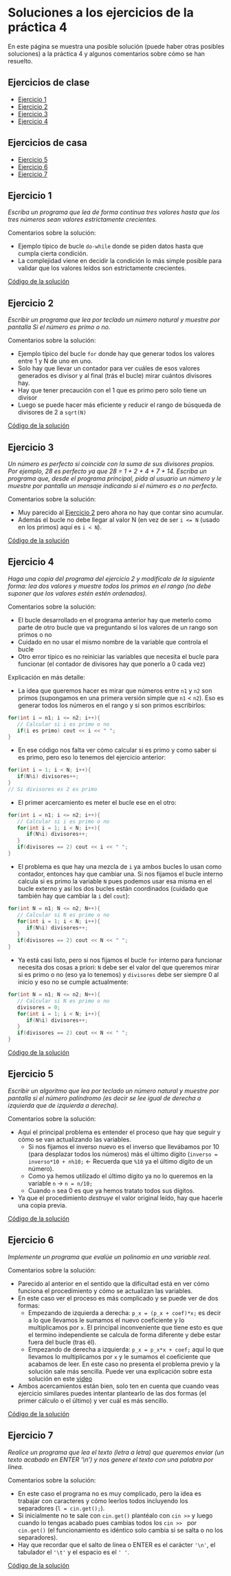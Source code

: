# Soluciones a los ejercicios de la práctica 4 

En este página se muestra una posible solución (puede haber otras posibles soluciones) a la práctica 4 y algunos comentarios sobre cómo se han resuelto.

## Ejercicios de clase

* [Ejercicio 1](#ejercicio-1)
* [Ejercicio 2](#ejercicio-2)
* [Ejercicio 3](#ejercicio-3)
* [Ejercicio 4](#ejercicio-4)

## Ejercicios de casa

* [Ejercicio 5](#ejercicio-5)
* [Ejercicio 6](#ejercicio-6)
* [Ejercicio 7](#ejercicio-7)

## Ejercicio 1

*Escriba un programa que lea de forma continua tres valores hasta que los tres números sean valores estrictamente crecientes.*

Comentarios sobre la solución:

* Ejemplo típico de bucle `do-while` donde se piden datos hasta que cumpla cierta condición.
* La complejidad viene en decidir la condición lo más simple posible para validar que los valores leídos son estrictamente crecientes.

[Código de la solución](p4/p4e1.cpp)

## Ejercicio 2

*Escribir un programa que lea por teclado un número natural y muestre por pantalla Si el número es primo o no.*

Comentarios sobre la solución:

* Ejemplo típico del bucle `for` donde hay que generar todos los valores entre 1 y N de uno en uno.
* Solo hay que llevar un contador para ver cuáles de esos valores generados es divisor y al final (trás el bucle) mirar cuántos divisores hay.
* Hay que tener precaución con el 1 que es primo pero solo tiene un divisor
* Luego se puede hacer más eficiente y reducir el rango de búsqueda de divisores de 2 a `sqrt(N)`

[Código de la solución](p4/p4e2.cpp)

## Ejercicio 3

*Un número es perfecto si coincide con la suma de sus divisores propios. Por ejemplo, 28 es perfecto ya que 28 = 1 + 2 + 4 + 7 + 14. Escriba un programa que, desde el programa principal, pida al usuario un número y le muestre por pantalla un mensaje indicando si el número es o no perfecto.* 

Comentarios sobre la solución:

* Muy parecido al [Ejercicio 2](#ejercicio-2) pero ahora no hay que contar sino acumular.
* Además el bucle no debe llegar al valor N (en vez de ser `i <= N` (usado en los primos) aquí es `i < N`).

[Código de la solución](p4/p4e3.cpp)


## Ejercicio 4

*Haga una copia del programa del ejercicio 2 y modifícalo de la siguiente forma: lea dos valores y muestre todos los primos en el rango (no debe suponer que los valores estén estén ordenados).*

Comentarios sobre la solución:

* El bucle desarrollado en el programa anterior hay que meterlo como parte de otro bucle que va preguntando si los valores de un rango son primos o no
* Cuidado en no usar el mismo nombre de la variable que controla el bucle
* Otro error típico es no reiniciar las variables que necesita el bucle para funcionar (el contador de divisores hay que ponerlo a 0 cada vez)

Explicación en más detalle:

* La idea que queremos hacer es mirar que números entre `n1` y `n2` son primos (supongamos en una primera versión simple que `n1` < `n2`). Eso es generar todos los números en el rango y si son primos escribirlos:
```cpp
for(int i = n1; i <= n2; i++){
   // Calcular si i es primo o no
   if(i es primo) cout << i << " ";
}
```
* En ese código nos falta ver cómo calcular si es primo y como saber si es primo, pero eso lo tenemos del ejercicio anterior:
```cpp
for(int i = 1; i < N; i++){
   if(N%i) divisores++;
}
// Si divisores es 2 es primo
```
* El primer acercamiento es meter el bucle ese en el otro:
```cpp
for(int i = n1; i <= n2; i++){
   // Calcular si i es primo o no
   for(int i = 1; i < N; i++){
      if(N%i) divisores++;
   }
   if(divisores == 2) cout << i << " ";
}
```
* El problema es que hay una mezcla de `i` ya ambos bucles lo usan como contador, entonces hay que cambiar una. Si nos fijamos el bucle interno calcula si es primo la variable `N` pues podemos usar esa misma en el bucle externo y así los dos bucles están coordinados (cuidado que también hay que cambiar la `i` del `cout`):
```cpp
for(int N = n1; N <= n2; N++){
   // Calcular si N es primo o no
   for(int i = 1; i < N; i++){
      if(N%i) divisores++;
   }
   if(divisores == 2) cout << N << " ";
}
```
* Ya está casi listo, pero si nos fijamos el bucle `for` interno para funcionar necesita dos cosas a priori: `N` debe ser el valor del que queremos mirar si es primo o no (eso ya lo tenemos) y `divisores` debe ser siempre 0 al inicio y eso no se cumple actualmente:
```cpp
for(int N = n1; N <= n2; N++){
   // Calcular si N es primo o no
   divisores = 0;
   for(int i = 1; i < N; i++){
      if(N%i) divisores++;
   }
   if(divisores == 2) cout << N << " ";
}
```

[Código de la solución](p4/p4e4.cpp)


## Ejercicio 5

*Escribir un algoritmo que lea por teclado un número natural y muestre por pantalla si el número palíndromo (es decir se lee igual de derecha a izquierda que de izquierda a derecha).*

Comentarios sobre la solución:

* Aquí el principal problema es entender el proceso que hay que seguir y cómo se van actualizando las variables.
	* Si nos fijamos el inverso nuevo es el inverso que llevábamos por 10 (para desplazar todos los números) más el último dígito (`inverso = inverso*10 + n%10;` <- Recuerda que `%10` ya el último dígito de un número).
 	* Como ya hemos utilizado el último dígito ya no lo queremos en la variable `n` -> `n = n/10;`
	* Cuando `n` sea 0 es que ya hemos tratato todos sus dígitos.
* Ya que el procedimiento *destruye* el valor original leído, hay que hacerle una copia previa.

[Código de la solución](p4/p4e5.cpp)

## Ejercicio 6

*Implemente un programa que evalúe un polinomio en una variable real.*

Comentarios sobre la solución:

* Parecido al anterior en el sentido que la dificultad está en ver cómo funciona el procedimiento y cómo se actualizan las variables.
* En este caso ver el proceso es más complicado y se puede ver de dos formas:
	* Empezando de izquierda a derecha: `p_x = (p_x + coef)*x;` es decir a lo que llevamos le sumamos el nuevo coeficiente y lo multiplicamos por `x`. El principal inconveniente que tiene esto es que el termino independiente se calcula de forma diferente y debe estar fuera del bucle (tras él).
	* Empezando de derecha a izquierda: `p_x = p_x*x + coef;` aquí lo que llevamos lo multiplicamos por `x` y le sumamos el coeficiente que acabamos de leer. En este caso no presenta el problema previo y la solución sale más sencilla. Puede ver una explicación sobre esta solución en este [video](https://drive.google.com/file/d/1zLWmD_iXnDPv_hvyDCpMAuav8N0tA32n/view)
* Ambos acercamientos están bien, solo ten en cuenta que cuando veas ejercicio similares puedes intentar plantearlo de las dos formas (el primer cálculo o el último) y ver cuál es más sencillo.

[Código de la solución](p4/p4e6.cpp)

## Ejercicio 7

*Realice un programa que lea el texto (letra a letra) que queremos enviar (un texto acabado en ENTER ‘\n’) y nos genere el texto con una palabra por línea.*

Comentarios sobre la solución:

* En este caso el programa no es muy complicado, pero la idea es trabajar con caracteres y cómo leerlos todos incluyendo los separadores (`l = cin.get();`).
* Si inicialmente no te sale con `cin.get()` plantéalo con `cin >>` y luego cuando lo tengas acabado pues cambias todos los `cin >> ` por `cin.get()` (el funcionamiento es idéntico solo cambia si se salta o no los separadores).
* Hay que recordar que el salto de línea o ENTER es el carácter `'\n'`, el tabulador el `'\t'` y el espacio es el `' '`.

[Código de la solución](p4/p4e7.cpp)
